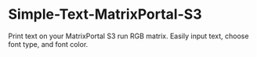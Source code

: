 # Simple-Text-MatrixPortal-S3
Print text on your MatrixPortal S3 run RGB matrix. Easily input text, choose font type, and font color. 
